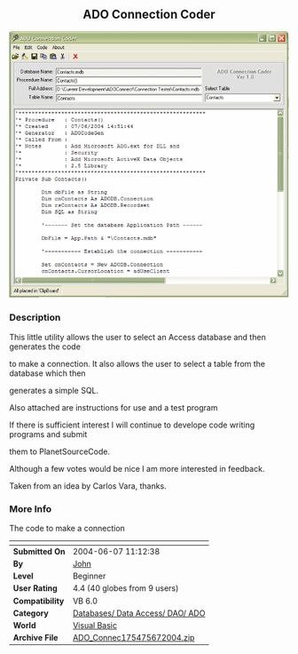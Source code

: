﻿<div align="center">

## ADO Connection Coder

<img src="PIC200467123422140.gif">
</div>

### Description

This little utility allows the user to select an Access database and then generates the code

to make a connection. It also allows the user to select a table from the database which then

generates a simple SQL.

Also attached are instructions for use and a test program

If there is sufficient interest I will continue to develope code writing programs and submit

them to PlanetSourceCode.

Although a few votes would be nice I am more interested in feedback.

Taken from an idea by Carlos Vara, thanks.
 
### More Info
 
The code to make a connection


<span>             |<span>
---                |---
**Submitted On**   |2004-06-07 11:12:38
**By**             |[John](https://github.com/Planet-Source-Code/PSCIndex/blob/master/ByAuthor/john.md)
**Level**          |Beginner
**User Rating**    |4.4 (40 globes from 9 users)
**Compatibility**  |VB 6\.0
**Category**       |[Databases/ Data Access/ DAO/ ADO](https://github.com/Planet-Source-Code/PSCIndex/blob/master/ByCategory/databases-data-access-dao-ado__1-6.md)
**World**          |[Visual Basic](https://github.com/Planet-Source-Code/PSCIndex/blob/master/ByWorld/visual-basic.md)
**Archive File**   |[ADO\_Connec175475672004\.zip](https://github.com/Planet-Source-Code/john-ado-connection-coder__1-54233/archive/master.zip)









